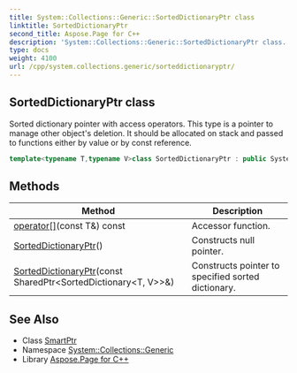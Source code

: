 ```yaml
---
title: System::Collections::Generic::SortedDictionaryPtr class
linktitle: SortedDictionaryPtr
second_title: Aspose.Page for C++
description: 'System::Collections::Generic::SortedDictionaryPtr class. Sorted dictionary pointer with access operators. This type is a pointer to manage other object''s deletion. It should be allocated on stack and passed to functions either by value or by const reference in C++.'
type: docs
weight: 4100
url: /cpp/system.collections.generic/sorteddictionaryptr/
---
```

## SortedDictionaryPtr class


Sorted dictionary pointer with access operators. This type is a pointer to manage other object's deletion. It should be allocated on stack and passed to functions either by value or by const reference.

```cpp
template<typename T,typename V>class SortedDictionaryPtr : public System::SmartPtr<SortedDictionary<T, V>>
```

## Methods

| Method | Description |
| --- | --- |
| [operator[]](./operator[]/)(const T\&) const | Accessor function. |
| [SortedDictionaryPtr](./sorteddictionaryptr/)() | Constructs null pointer. |
| [SortedDictionaryPtr](./sorteddictionaryptr/)(const SharedPtr\<SortedDictionary\<T, V\>\>\&) | Constructs pointer to specified sorted dictionary. |
## See Also

* Class [SmartPtr](../../system/smartptr/)
* Namespace [System::Collections::Generic](../)
* Library [Aspose.Page for C++](../../)
